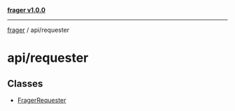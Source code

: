 [**frager v1.0.0**](../../README.md)

***

[frager](../../modules.md) / api/requester

# api/requester

## Classes

- [FragerRequester](classes/FragerRequester.md)
